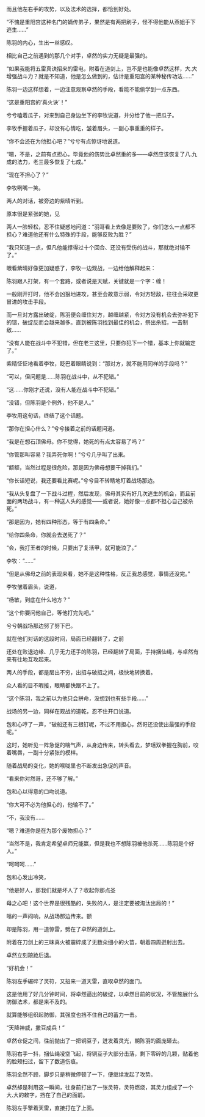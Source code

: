 而且他左右手的攻势，以及法术的选择，都恰到好处。

“不愧是重阳宫这种名门的嫡传弟子，果然是有两把刷子，怪不得他能从燕姐手下逃生……”

陈羽的内心，生出一丝感叹。

相比自己之前遇到的那几个对手，卓然的实力无疑是最强的。

“如果我能将五雷真诀招来的雷电，附着在道剑上，岂不是也能像卓然这样，大.大增强战斗力？就是不知道，他是怎么做到的，估计是重阳宫的某种秘传功法……”

陈羽一边这样想着，一边注意观察卓然的手段，看能不能偷学到一点东西。

“这是重阳宫的‘真火诀’！”

兮兮嗑着瓜子，对来到自己身边坐下的李牧说道，并分给了他一把瓜子。

李牧手握着瓜子，却没有心情吃，皱着眉头，一副心事重重的样子。

“你不会还在为他担心吧？”兮兮有点惊讶地说道。

“嗯，不是，之前有点担心，毕竟他的伤势比卓然重的多——卓然应该恢复了八.九成的法力，老三最多恢复了七成。”

“现在不担心了？”

李牧咧嘴一笑。

两人的对话，被旁边的紫晴听到。

原本很是紧张的她，见

两人一脸轻松，忍不住疑惑地问道：“羽哥看上去像是要败了，你们怎么一点都不担心？难道他还有什么特殊的手段，能够反败为胜？”

“我只知道一点，但凡他能撑得过十个回合、还没有受伤的战斗，那就绝对输不了。”

眼看紫晴好像更加疑惑了，李牧一边观战，一边给他解释起来：

陈羽跟人打架，有一个套路，或者说是天赋，关键就是一个字：缠！

一般刚开打时，他不会凶狠地进攻，甚至会故意示弱，令对方轻敌，往往会采取更冒进的攻击手段。

而一旦对方露出破绽，陈羽便会缠住对方，越缠越紧，令对方没有机会去弥补犯下的错，破绽反而会越来越多。直到被陈羽找到最佳的机会，祭出杀招，一击制敌……

“没有人能在战斗中不犯错，但在老三这里，只要你犯下一个错，基本上你就输定了。”

紫晴怔怔地看着李牧，眨巴着眼睛说到：“那对方，就不能用同样的手段吗？”

“可以，但问题是……陈羽在战斗中，从不犯错。”

“这……你刚才还说，没有人能在战斗中不犯错。”

“没错，但陈羽是个例外，他不是人。”

李牧用这句话，终结了这个话题。

“那你在担心什么？”兮兮接着之前的话题问道。

“我是在想石顶佛母。你不觉得，她死的有点太容易了吗？”

“你管那叫容易？我弄死你啊！”兮兮几乎叫了出来。

“额额，当然过程是很危险，那是因为佛母想要干掉我们。”

“你长话短说，我还要看比赛呢。”兮兮目不转睛地盯着战场那边。

“我从头复盘了一下战斗过程，然后发现，佛母其实有好几次逃生的机会，而且前面的两场战斗，有一种送人头的感觉——或者说，她好像一点都不担心自己被杀死。”

“那是因为，她有四种形态，等于有四条命。”

“给你四条命，你就会去送死了？”

“会，我打王者的时候，只要出了复活甲，就可能浪了。”

李牧：“……”

“但是从佛母之前的表现来看，她不是这种性格，反正我总感觉，事情还没完。”

李牧皱着眉头，说道，

“杨敏，到底在什么地方？”

“这个你要问他自己，等他打完先吧。”

兮兮朝战场那边努了努下巴。

就在他们对话的这段时间，局面已经翻转了，之前

还处在败退边缘、几乎无力还手的陈羽，已经翻转了局面，手持捆仙绳，与卓然有来有往地互攻起来。

两人的手段，都是层出不穷，出招与破招之间，极快地转换着。

众人看的目不暇接，眼睛都快跟不上了。

“这个陈羽，我之前以为他只会拼命，没想到也有些手段……”

战场的另一边，同样在观战的道乾，忍不住开口说道。

包和心哼了一声，“破船还有三根钉呢，不过不用担心，然哥还没使出最强的手段呢。”

这时，她听见一阵急促的喘气声，从身边传来，转头看去，梦瑶双拳握在胸前，咬着嘴唇，一副十分紧张的模样。

随着战局的变化，她的喉咙里也不断发出急促的声音。

“看来你对然哥，还不够了解。”

包和心以得意的口吻说道。

“你大可不必为他担心的，他输不了。”

“不，我没有……

“嗯？难道你是在为那个废物担心？”

“当然不是，我肯定希望卓师兄能赢，但是我也不想陈羽被他杀死……陈羽是个好人。”

“呵呵呵……”

包和心发出冷笑，

“他是好人，那我们就是坏人了？收起你那点圣

母之心吧！这个世界是很残酷的，失败的人，是注定要被淘汰出局的！”

嗡的一声闷响，从战场那边传来。额

却是陈羽，用一道惊雷，劈在了卓然的道剑上。

附着在刀剑上的三昧真火被震碎成了无数朵细小的火苗，朝着四周迸射出去。

卓然立刻踉跄后退。

“好机会！”

陈羽左手碾碎了灵符，又招来一道天雷，直取卓然的面门。

这是他用了好几分钟时间，将卓然逼出的破绽，以卓然目前的状况，不管施展什么防御法术，都是来不及的。

就算能够组织起防御，其强度也挡不住自己的蓄力一击。

“天降神威，撒豆成兵！”

卓然仓促之间，往前抛出了一把铜豆子，迸发着灵光，朝陈羽的面庞砸去。

陈羽右手一抖，捆仙绳凌空飞起，将铜豆子大部分击落，剩下零碎的几颗，贴着他的脸颊扫过，留下了数道伤痕。

陈羽全然不顾，脚步只是稍微停顿了一下，便继续发起了攻势。

卓然却是利用这一瞬间，往身前打出了一张灵符，灵符燃烧，其灵力组成了一个大.大的敕字，挡在了自己的面前。

陈羽左手擎着天雷，直接打在了上面。
